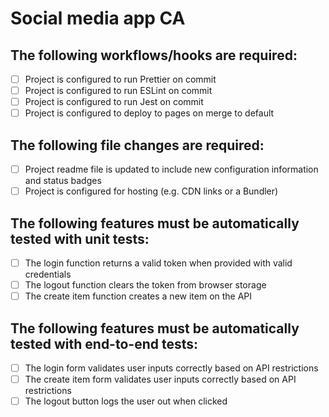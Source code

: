# Social media app CA

## The following workflows/hooks are required:

- [ ] Project is configured to run Prettier on commit
- [ ] Project is configured to run ESLint on commit
- [ ] Project is configured to run Jest on commit
- [ ] Project is configured to deploy to pages on merge to default

## The following file changes are required:

- [ ] Project readme file is updated to include new configuration information and status badges
- [ ] Project is configured for hosting (e.g. CDN links or a Bundler)

## The following features must be automatically tested with unit tests:

- [ ] The login function returns a valid token when provided with valid credentials
- [ ] The logout function clears the token from browser storage
- [ ] The create item function creates a new item on the API

## The following features must be automatically tested with end-to-end tests:

- [ ] The login form validates user inputs correctly based on API restrictions
- [ ] The create item form validates user inputs correctly based on API restrictions
- [ ] The logout button logs the user out when clicked
